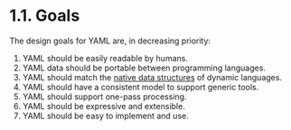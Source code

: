 # 1.1. Goals

The design goals for YAML are, in decreasing priority:

1. YAML should be easily readable by humans.
2. YAML data should be portable between programming languages.
3. YAML should match the [native data structures](https://yaml.org/spec/1.2.2/#representing-native-data-structures) of dynamic languages.
4. YAML should have a consistent model to support generic tools.
5. YAML should support one-pass processing.
6. YAML should be expressive and extensible.
7. YAML should be easy to implement and use.